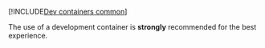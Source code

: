 [!INCLUDE[Dev containers common](./common.md)]

The use of a development container is **strongly** recommended for the best experience.
